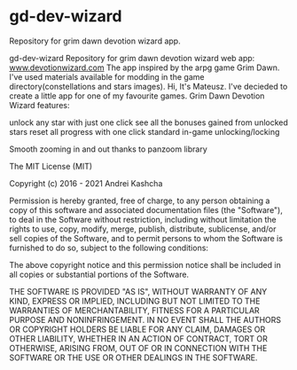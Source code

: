 # gd-dev-wizard
Repository for grim dawn devotion wizard app.

gd-dev-wizard
Repository for grim dawn devotion wizard web app: www.devotionwizard.com
The app inspired by the arpg game Grim Dawn. I've used materials available for modding in the game directory(constellations and stars images).
Hi, It's Mateusz. I've decieded to create a little app for one of my favourite games. Grim Dawn Devotion Wizard features:

unlock any star with just one click
see all the bonuses gained from unlocked stars
reset all progress with one click
standard in-game unlocking/locking

Smooth zooming in and out thanks to panzoom library

The MIT License (MIT)

Copyright (c) 2016 - 2021 Andrei Kashcha

Permission is hereby granted, free of charge, to any person obtaining a copy
of this software and associated documentation files (the "Software"), to deal
in the Software without restriction, including without limitation the rights
to use, copy, modify, merge, publish, distribute, sublicense, and/or sell
copies of the Software, and to permit persons to whom the Software is
furnished to do so, subject to the following conditions:

The above copyright notice and this permission notice shall be included in all
copies or substantial portions of the Software.

THE SOFTWARE IS PROVIDED "AS IS", WITHOUT WARRANTY OF ANY KIND, EXPRESS OR
IMPLIED, INCLUDING BUT NOT LIMITED TO THE WARRANTIES OF MERCHANTABILITY,
FITNESS FOR A PARTICULAR PURPOSE AND NONINFRINGEMENT. IN NO EVENT SHALL THE
AUTHORS OR COPYRIGHT HOLDERS BE LIABLE FOR ANY CLAIM, DAMAGES OR OTHER
LIABILITY, WHETHER IN AN ACTION OF CONTRACT, TORT OR OTHERWISE, ARISING FROM,
OUT OF OR IN CONNECTION WITH THE SOFTWARE OR THE USE OR OTHER DEALINGS IN THE
SOFTWARE.

